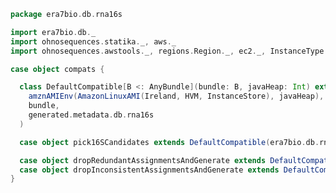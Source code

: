 
```scala
package era7bio.db.rna16s

import era7bio.db._
import ohnosequences.statika._, aws._
import ohnosequences.awstools._, regions.Region._, ec2._, InstanceType._, autoscaling._, s3._

case object compats {

  class DefaultCompatible[B <: AnyBundle](bundle: B, javaHeap: Int) extends Compatible(
    amznAMIEnv(AmazonLinuxAMI(Ireland, HVM, InstanceStore), javaHeap),
    bundle,
    generated.metadata.db.rna16s
  )

  case object pick16SCandidates extends DefaultCompatible(era7bio.db.rna16s.pick16SCandidates, javaHeap = 40)

  case object dropRedundantAssignmentsAndGenerate extends DefaultCompatible(era7bio.db.rna16s.dropRedundantAssignmentsAndGenerate, javaHeap = 10)
  case object dropInconsistentAssignmentsAndGenerate extends DefaultCompatible(era7bio.db.rna16s.dropInconsistentAssignmentsAndGenerate, javaHeap = 10)
}

```




[test/scala/runBundles.scala]: ../../test/scala/runBundles.scala.md
[main/scala/dropRedundantAssignments.scala]: dropRedundantAssignments.scala.md
[main/scala/mg7pipeline.scala]: mg7pipeline.scala.md
[main/scala/package.scala]: package.scala.md
[main/scala/compats.scala]: compats.scala.md
[main/scala/release.scala]: release.scala.md
[main/scala/dropInconsistentAssignments.scala]: dropInconsistentAssignments.scala.md
[main/scala/pick16SCandidates.scala]: pick16SCandidates.scala.md